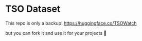 # TSO Dataset
This repo is only a backup!
https://huggingface.co/TSOWatch

but you can fork it and use it for your projects 🙂
